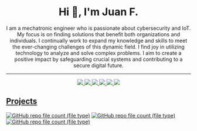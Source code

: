 
<h1 align="center">Hi 👋, I'm Juan F.</h1>


<p align="center">
               I am a mechatronic engineer who is passionate about cybersecurity and IoT. My focus is on finding solutions that benefit both organizations and individuals. I continually work to expand my knowledge and skills to meet the ever-changing challenges of this dynamic field. I find joy in utilizing technology to analyze and solve complex problems. I aim to create a positive impact by safeguarding crucial systems and contributing to a secure digital future.
</p>

---
<p align="center">
<a href="https://www.python.org" target="_blank" rel="noreferrer"> <img src="https://img.shields.io/badge/Python-3776AB?logo=Python&logoColor=white&style=ShieldStyle" />
<a href="https://git-scm.com/" target="_blank" rel="noreferrer"> <img src="https://img.shields.io/badge/Git-F05032?logo=Git&logoColor=white&style=ShieldStyle" />
 <a href="https://www.mysql.com/" target="_blank" rel="noreferrer"> <img src="https://img.shields.io/badge/mysql-4479A1?logo=mysql&logoColor=white" />
<a href="https://www.raspberrypi.org/" target="_blank" rel="noreferrer"> <img src="https://img.shields.io/badge/raspberrypi-A22846?logo=raspberrypi&logoColor=white" />
 <a href="https://www.arduino.cc/" target="_blank" rel="noreferrer"> <img src="https://img.shields.io/badge/arduino-00979D?logo=arduino&logoColor=white" />
<a href="https://www.kali.org/" target="_blank" rel="noreferrer"> <img src="https://img.shields.io/badge/kalilinux-557C94?logo=kalilinux&logoColor=white" />
 </p>

<h2> Projects </h2>

<p>
<a href="https://github.com/JuanFJojoa/DevFolio/tree/main/Cybersecurity"> <img alt="GitHub repo file count (file type)" src="https://img.shields.io/github/directory-file-count/JuanFJojoa/DevFolio/Cybersecurity?type=dir&style=for-the-badge&logo=files&label=Cybersecurity&labelColor=%23333333&color=%23BA0C2F"><a/>
<a href="https://github.com/JuanFJojoa/DevFolio/tree/main/Engineering"> <img alt="GitHub repo file count (file type)" src="https://img.shields.io/github/directory-file-count/JuanFJojoa/DevFolio/Engineering?type=dir&style=for-the-badge&logo=files&label=Engineering&labelColor=%23333333&color=%23BA0C2F"></a>
<a href="https://github.com/JuanFJojoa/DevFolio/tree/main/Cloud-computing"> <img alt="GitHub repo file count (file type)" src="https://img.shields.io/github/directory-file-count/JuanFJojoa/DevFolio/Cloud-computing?type=dir&style=for-the-badge&logo=files&label=Cloud-Computing&labelColor=%23333333&color=%23BA0C2F"></a>
</p>










